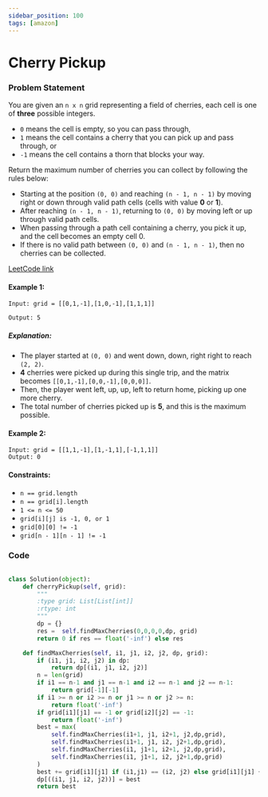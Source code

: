 ```yaml
---
sidebar_position: 100
tags: [amazon]
---
```


# Cherry Pickup

### Problem Statement

You are given an `n x n` grid representing a field of cherries, each cell is one of **three** possible integers.

- `0` means the cell is empty, so you can pass through,
- `1` means the cell contains a cherry that you can pick up and pass through, or
- `-1` means the cell contains a thorn that blocks your way.

Return the maximum number of cherries you can collect by following the rules below:

- Starting at the position `(0, 0)` and reaching `(n - 1, n - 1)` by moving right or down through valid path cells (cells with value **0** or **1**).
- After reaching `(n - 1, n - 1)`, returning to `(0, 0)` by moving left or up through valid path cells.
- When passing through a path cell containing a cherry, you pick it up, and the cell becomes an empty cell 0.
- If there is no valid path between `(0, 0)` and `(n - 1, n - 1)`, then no cherries can be collected.

[LeetCode link](https://leetcode.com/problems/cherry-pickup)

#### Example 1:

```
Input: grid = [[0,1,-1],[1,0,-1],[1,1,1]]

Output: 5
```

##### Explanation:

- The player started at `(0, 0)` and went down, down, right right to reach `(2, 2)`.
- **4** cherries were picked up during this single trip, and the matrix becomes `[[0,1,-1],[0,0,-1],[0,0,0]]`.
- Then, the player went left, up, up, left to return home, picking up one more cherry.
- The total number of cherries picked up is **5**, and this is the maximum possible.

#### Example 2:

```
Input: grid = [[1,1,-1],[1,-1,1],[-1,1,1]]
Output: 0
```

#### Constraints:

- `n == grid.length`
- `n == grid[i].length`
- `1 <= n <= 50`
- `grid[i][j] is -1, 0, or 1`
- `grid[0][0] != -1`
- `grid[n - 1][n - 1] != -1`

### Code

```python title="Python Code"

class Solution(object):
    def cherryPickup(self, grid):
        """
        :type grid: List[List[int]]
        :rtype: int
        """
        dp = {}
        res =  self.findMaxCherries(0,0,0,0,dp, grid)
        return 0 if res == float('-inf') else res

    def findMaxCherries(self, i1, j1, i2, j2, dp, grid):
        if (i1, j1, i2, j2) in dp:
            return dp[(i1, j1, i2, j2)]
        n = len(grid)
        if i1 == n-1 and j1 == n-1 and i2 == n-1 and j2 == n-1:
            return grid[-1][-1]
        if i1 >= n or i2 >= n or j1 >= n or j2 >= n:
            return float('-inf')
        if grid[i1][j1] == -1 or grid[i2][j2] == -1:
            return float('-inf')
        best = max(
            self.findMaxCherries(i1+1, j1, i2+1, j2,dp,grid),
            self.findMaxCherries(i1+1, j1, i2, j2+1,dp,grid),
            self.findMaxCherries(i1, j1+1, i2+1, j2,dp,grid),
            self.findMaxCherries(i1, j1+1, i2, j2+1,dp,grid)
        )
        best += grid[i1][j1] if (i1,j1) == (i2, j2) else grid[i1][j1] + grid[i2][j2]
        dp[((i1, j1, i2, j2))] = best
        return best
```
